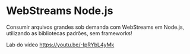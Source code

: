 # WebStreams Node.js

Consumir arquivos grandes sob demanda com WebStreams em Node.js, utilizando as bibliotecas padrões, sem frameworks!

Lab do vídeo https://youtu.be/-IpRYbL4yMk

